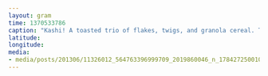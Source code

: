 ```yaml
---
layout: gram
time: 1370533786
caption: "Kashi! A toasted trio of flakes, twigs, and granola cereal. Twigs? I thought Dad was joking when he read that."
latitude: 
longitude: 
media:
- media/posts/201306/11326012_564763396999709_2019860046_n_17842725001000351.jpg
---
```

